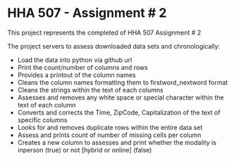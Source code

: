 
# HHA 507 - Assignment # 2

This project represents the completed of HHA 507 Assignment # 2 

The project servers to assess downloaded data sets and chronologically: 

- Load the data into python via github url 
- Print the count/number of columns and rows 
- Provides a printout of the column names 
- Cleans the column names formatting them to firstword_nextword format
- Cleans the strings within the text of each columns 
- Assesses and removes any white space or special character within the text of each column 
- Converts and corrects the Time, ZipCode, Capitalization of the text of specific columns
- Looks for and removes duplicate rows within the entire data set 
- Assess and prints count of number of missing cells per column
- Creates a new column to assesses and print whether the modality is inperson (true) or not [hybrid or online] (false)


